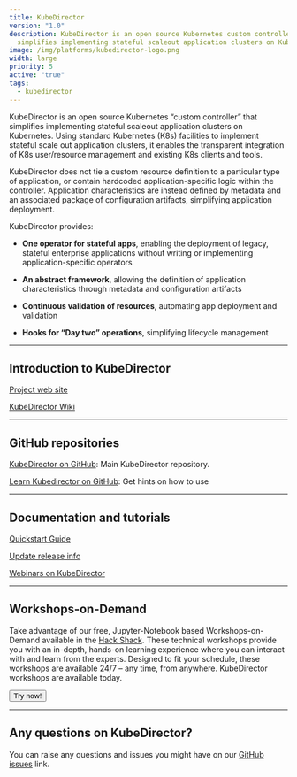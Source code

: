 ```yaml
---
title: KubeDirector
version: "1.0"
description: KubeDirector is an open source Kubernetes custom controller that
  simplifies implementing stateful scaleout application clusters on Kubernetes.
image: /img/platforms/kubedirector-logo.png
width: large
priority: 5
active: "true"
tags:
  - kubedirector
---
```

KubeDirector is an open source Kubernetes “custom controller” that simplifies implementing stateful scaleout application clusters on Kubernetes. Using standard Kubernetes (K8s) facilities to implement stateful scale out application clusters, it enables the transparent integration of K8s user/resource management and existing K8s clients and tools.


KubeDirector does not tie a custom resource definition to a particular type of application, or contain hardcoded application-specific logic within the controller. Application characteristics are instead defined by metadata and an associated package of configuration artifacts, simplifying application deployment. 

KubeDirector provides:


* **One operator for stateful apps**, enabling the deployment of legacy, stateful enterprise applications without writing or implementing application-specific operators

* **An abstract framework**, allowing the definition of application characteristics through metadata and configuration artifacts

* **Continuous validation of resources**, automating app deployment and validation


* **Hooks for “Day two” operations**, simplifying lifecycle management

---

## Introduction to KubeDirector 

[Project web site](https://kubedirector.io/)

[KubeDirector Wiki](https://github.com/bluek8s/kubedirector/wiki)

--- 

## GitHub repositories 

[KubeDirector on GitHub](https://github.com/bluek8s/kubedirector): Main KubeDirector repository.   

[Learn Kubedirector on GitHub](https://hpe-container-platform-community.github.io/learn-kubedirector/docs/): Get hints on how to use

---

## Documentation and tutorials

[Quickstart Guide](https://github.com/bluek8s/kubedirector/blob/master/doc/quickstart.md)   


[Update release info](https://github.com/bluek8s/kubedirector/blob/master/HISTORY.md)   


[Webinars on KubeDirector](https://kubedirector.io/resources/)   

---

## Workshops-on-Demand

Take advantage of our free, Jupyter-Notebook based Workshops-on-Demand available in the [Hack Shack](https://developer.hpe.com/hackshack/). These technical workshops provide you with an in-depth, hands-on learning experience where you can interact with and learn from the experts. Designed to fit your schedule, these workshops are available 24/7 – any time, from anywhere. KubeDirector workshops are available today.

<link rel="stylesheet" href="https://www.w3schools.com/w3css/4/w3.css">
<div class="w3-container w3-center w3-margin-bottom">
  <a href="/hackshack/workshops"><button type="button" class="button">Try now!</button></a>
</div>

--- 

## Any questions on KubeDirector?

You can raise any questions and issues you might have on our [GitHub issues](https://github.com/bluek8s/kubedirector/issues) link.




